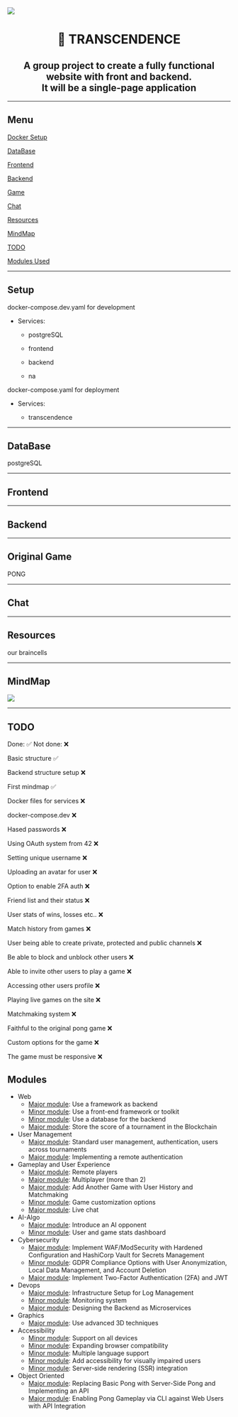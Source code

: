<img align=center src="https://github.com/zstenger93/Transcendence/blob/master/images/transcendence.webp">

<h1 align="center">📖 TRANSCENDENCE</h1>

<h2 align="center">A group project to create a fully functional website with front and backend.</br>It will be a single-page application</h2>

---

## Menu

[Docker Setup](#setup)

[DataBase](#database)

[Frontend](#frontend)

[Backend](#backend)

[Game](#game)

[Chat](#chat)

[Resources](#resources)

[MindMap](#mindmap)

[TODO](#todo)

[Modules Used](#modules)

---
## Setup

docker-compose.dev.yaml for development

- Services:

	- postgreSQL

	- frontend

	- backend

	- na

docker-compose.yaml for deployment


- Services:

	- transcendence

---

## DataBase

postgreSQL

---

## Frontend



---

## Backend



---

## Original Game

PONG

---

## Chat



---

## Resources

our braincells

---

## MindMap

<img align=center src="https://github.com/zstenger93/Transcendence/blob/master/images/sudo_transcEND.png">

---

## TODO

Done: :white_check_mark: Not done: :x:

Basic structure :white_check_mark:

Backend structure setup :x:

First mindmap :white_check_mark:

Docker files for services :x:

docker-compose.dev :x:

Hased passwords :x:

Using OAuth system from 42 :x:

Setting unique username :x:

Uploading an avatar for user :x:

Option to enable 2FA auth :x:

Friend list and their status :x:

User stats of wins, losses etc.. :x:

Match history from games :x:

User being able to create private, protected and public channels :x:

Be able to block and unblock other users :x:

Able to invite other users to play a game :x:

Accessing other users profile :x:

Playing live games on the site :x:

Matchmaking system :x:

Faithful to the original pong game :x:

Custom options for the game :x:

The game must be responsive :x:


## Modules

- Web
	- <u>Major module</u>: Use a framework as backend
	- <u>Minor module</u>: Use a front-end framework or toolkit
	- <u>Minor module</u>: Use a database for the backend
	- <u>Major module</u>: Store the score of a tournament in the Blockchain
- User Management
	- <u>Major module</u>: Standard user management, authentication, users across tournaments
	- <u>Major module</u>: Implementing a remote authentication
- Gameplay and User Experience
	- <u>Major module</u>: Remote players
	- <u>Major module</u>: Multiplayer (more than 2)
	- <u>Major module</u>: Add Another Game with User History and Matchmaking
	- <u>Minor module</u>: Game customization options
	- <u>Major module</u>: Live chat
- AI-Algo
	- <u>Major module</u>: Introduce an AI opponent
	- <u>Minor module</u>: User and game stats dashboard
- Cybersecurity
	- <u>Major module</u>: Implement WAF/ModSecurity with Hardened Configuration and HashiCorp Vault for Secrets Management
	- <u>Minor module</u>: GDPR Compliance Options with User Anonymization, Local Data Management, and Account Deletion
	- <u>Major module</u>: Implement Two-Factor Authentication (2FA) and JWT
- Devops
	- <u>Major module</u>: Infrastructure Setup for Log Management
	- <u>Minor module</u>: Monitoring system
	- <u>Major module</u>: Designing the Backend as Microservices
- Graphics
	- <u>Major module</u>: Use advanced 3D techniques
- Accessibility
	- <u>Minor module</u>: Support on all devices
	- <u>Minor module</u>: Expanding browser compatibility
	- <u>Minor module</u>: Multiple language support
	- <u>Minor module</u>: Add accessibility for visually impaired users
	- <u>Minor module</u>: Server-side rendering (SSR) integration
- Object Oriented
	- <u>Major module</u>: Replacing Basic Pong with Server-Side Pong and Implementing an API
	- <u>Major module</u>: Enabling Pong Gameplay via CLI against Web Users with API Integration
